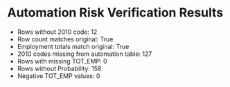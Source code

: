 # Automation Risk Verification Results

- Rows without 2010 code: 12
- Row count matches original: True
- Employment totals match original: True
- 2010 codes missing from automation table: 127
- Rows with missing TOT_EMP: 0
- Rows without Probability: 158
- Negative TOT_EMP values: 0
